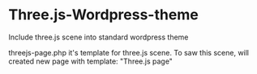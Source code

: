 # Three.js-Wordpress-theme
Include three.js scene into standard wordpress theme

threejs-page.php it's template for three.js scene. To saw this scene, will created new page with template: "Three.js page"
